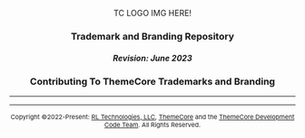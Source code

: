 <p align="center">TC LOGO IMG HERE!</p>

### <p align="center">Trademark and Branding Repository</p>
##### <p align="center">Revision: June 2023</p>
### <p align="center">Contributing To ThemeCore Trademarks and Branding</p>

---




---
<p align="center" style="font-size: 11px;"> Copyright ©2022-Present: <a href="https://rltechs.com">RL Technologies, LLC</a>, <a href="https://themecore.org">ThemeCore</a> and the <a href="mailto:codeteam@themecore.org">ThemeCore Development Code Team</a>. All Rights Reserved. </p>